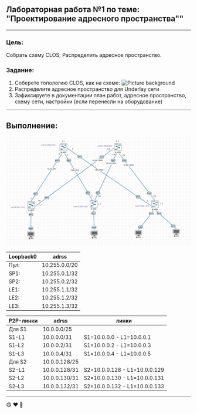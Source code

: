 ## Лабораторная работа №1 по теме: "Проектирование адресного пространства""
___
### Цель:
Собрать схему CLOS;
Распределить адресное пространство.

### Задание:
1. Соберете топологию CLOS, как на схеме: 
![Picture background](https://github.com/pablogovorov/repo_lab_otus/blob/main/labs/lab01/clostopology.avif)
2. Распределите адресное пространство для Underlay сети
3. Зафиксируете в документации план работ, адресное пространство, схему сети, настройки (если перенесли на оборудование)
___

## Выполнение:

![Picture background](https://github.com/pablogovorov/repo_lab_otus/blob/main/labs/lab01/mytopology.jpg)




| Loopback0 | adrss | 
------ | ------ |
Пул: | 10.255.0.0/20 |
SP1: | 10.255.0.1/32 | 
SP2: | 10.255.0.2/32 |
LE1: | 10.255.1.1/32 |
LE2: |10.255.1.2/32 |
LE3: |10.255.1.3/32 |


| P2P-линки | adrss | линки |
------ | ------ | ----- |
Для S1 | 10.0.0.0/25 |
S1-L1 | 10.0.0.0/31 | S1=10.0.0.0 - L1=10.0.0.1 |
S1–L2 | 10.0.0.2/31 | S1=10.0.0.2 - L1=10.0.0.3 |
S1–L3 | 10.0.0.4/31 | S1=10.0.0.4 - L1=10.0.0.5 |
Для S2 | 10.0.0.128/25 |
S2-L1 | 10.0.0.128/31 | S2=10.0.0.128 - L1=10.0.0.129 |
S2–L2 | 10.0.0.130/31 | S2=10.0.0.130 - L1=10.0.0.131 |
S2–L3 | 10.0.0.132/31 | S2=10.0.0.132 - L1=10.0.0.133|

_______________________
:smile: :heart: :rocket:
